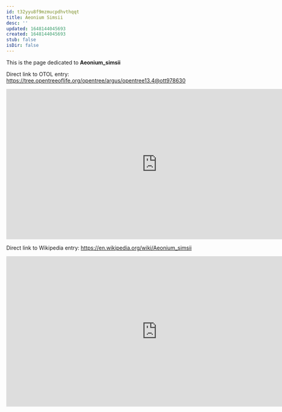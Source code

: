 ```yaml
---
id: t32yyu8f9mzmucpdhvthqqt
title: Aeonium Simsii
desc: ''
updated: 1648144045693
created: 1648144045693
stub: false
isDir: false
---
```

This is the page dedicated to **Aeonium_simsii**


Direct link to OTOL entry: https://tree.opentreeoflife.org/opentree/argus/opentree13.4@ott978630



<html>
    <body>
    <iframe src="https://tree.opentreeoflife.org/opentree/argus/opentree13.4@ott978630"
    width="800" height="400" frameborder="0" allowfullscreen> </iframe>
    </body>
</html>
    


Direct link to Wikipedia entry: https://en.wikipedia.org/wiki/Aeonium_simsii



<html>
    <body>
    <iframe src="https://en.wikipedia.org/wiki/Aeonium_simsii"
    width="800" height="400" frameborder="0" allowfullscreen> </iframe>
    </body>
</html>
    
